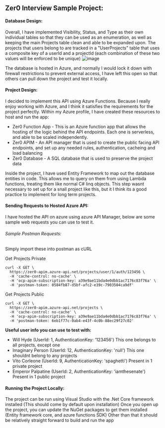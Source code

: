 ## Zer0 Interview Sample Project:

#### Database Design:

Overall, I have implemented Visibility, Status, and Type as their own individual tables so that they can be used as an enumeration, as well as keeping the main Projects table clean and able to be expanded upon. The projects that users belong to are tracked in a "UserProjects" table that uses a composite key of a userId and a projectId (each combination of these two values will be enforced to be unique)
![image](https://user-images.githubusercontent.com/25021249/151682406-bdebbab0-bc79-450f-bd60-aea8d55009a0.png)

The database is hosted in Azure, and normally I would lock it down with firewall restrictions to prevent external access, I have left this open so that others can pull down the project and test it locally.

#### Project Design:
I decided to implement this API using Azure Functions. Because I really enjoy working with Azure, and I think it satisfies the requirements for the project perfectly.
Within my Azure profile, I have created these resources to host and run the app:
- Zer0 Function App - This is an Azure function app that allows the hosting of the logic behind the API endpoints. Each one is serverless, and able to be scaled independently.
- Zer0 APIM - An API manager that is used to create the public facing API endpoints, and set up any needed rules, authentication, cacheing and load balancing
- Zer0 Database - A SQL database that is used to preserve the project data

Inside the project, I have used Entity Framework to map out the database entities in code. This allows me to query on them from using Lambda functions, treating them like normal C# linq objects. This step wasnt necessary to set up for a snall project like this, but it I think its a good practice to implement for long term projects.

#### Sending Requests to Hosted Azure API:
I have hosted the API on azure using azure API Manager, below are some sample web requests you can use to test it.
###### Sample Postman Requests:
Simply import these into postman as cURL

Get Projects Private
```
curl -X GET \
  https://zer0-apim.azure-api.net/projects/user/1/auth/123456 \
  -H 'cache-control: no-cache' \
  -H 'ocp-apim-subscription-key: a39e9ae11bda4e0dbb1ac7176c83f76a' \
  -H 'postman-token: 0584fb87-d5bf-afc2-e39c-7903504ca9df'
```

Get Projects Public
```
curl -X GET \
  https://zer0-apim.azure-api.net/projects \
  -H 'cache-control: no-cache' \
  -H 'ocp-apim-subscription-key: a39e9ae11bda4e0dbb1ac7176c83f76a' \
  -H 'postman-token: 6eb1f77c-0ab4-e43f-4c0b-88ec29f27c02'
```
**Useful user info you can use to test with:**
- Will Hyde (UserId: 1, AuthenticationKey: '123456') This one belongs to all projects, except one
- Imaginary Person (UserId: 12, AuthenticationKey: 'null') This one shouldnt belong to any projects
- Vito Corleone (UserId: 9, AuthenticationKey: 'spaghetti') Present in 1 private project
- Emperor Palpatine (UserId: 2, AuthenticationKey: 'iamthesenate') Present in 1 public project

#### Running the Project Locally:
The project can be run using Visual Studio with the .Net Core framework installed (This should come by default upon installation)
Once you open up the project, you can update the NuGet packages to get them installed (Entity framework core, and azure functions SDK)
Other than that it should be relatively straight forward to build and run the app
